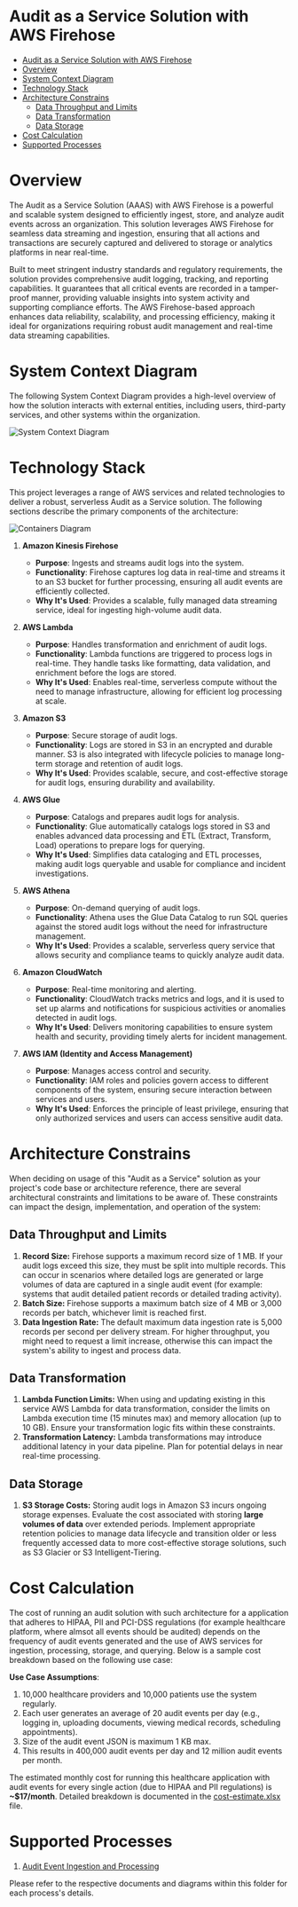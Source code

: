 # Audit as a Service Solution with AWS Firehose

- [Audit as a Service Solution with AWS Firehose](#audit-as-a-service-solution-with-aws-firehose)
- [Overview](#overview)
- [System Context Diagram](#system-context-diagram)
- [Technology Stack](#technology-stack)
- [Architecture Constrains](#architecture-constrains)
  - [Data Throughput and Limits](#data-throughput-and-limits)
  - [Data Transformation](#data-transformation)
  - [Data Storage](#data-storage)
- [Cost Calculation](#cost-calculation)
- [Supported Processes](#supported-processes)

# Overview
The Audit as a Service Solution (AAAS) with AWS Firehose is a powerful and scalable system designed to efficiently ingest, store, and analyze audit events across an organization. This solution leverages AWS Firehose for seamless data streaming and ingestion, ensuring that all actions and transactions are securely captured and delivered to storage or analytics platforms in near real-time.

Built to meet stringent industry standards and regulatory requirements, the solution provides comprehensive audit logging, tracking, and reporting capabilities. It guarantees that all critical events are recorded in a tamper-proof manner, providing valuable insights into system activity and supporting compliance efforts. The AWS Firehose-based approach enhances data reliability, scalability, and processing efficiency, making it ideal for organizations requiring robust audit management and real-time data streaming capabilities.

# System Context Diagram
The following System Context Diagram provides a high-level overview of how the solution interacts with external entities, including users, third-party services, and other systems within the organization.

![System Context Diagram](system-context-diagram.png)

# Technology Stack

This project leverages a range of AWS services and related technologies to deliver a robust, serverless Audit as a Service solution. The following sections describe the primary components of the architecture:

![Containers Diagram](container-diagram.png)


1. **Amazon Kinesis Firehose**
   - **Purpose**: Ingests and streams audit logs into the system.
   - **Functionality**: Firehose captures log data in real-time and streams it to an S3 bucket for further processing, ensuring all audit events are efficiently collected.
   - **Why It's Used**: Provides a scalable, fully managed data streaming service, ideal for ingesting high-volume audit data.

2. **AWS Lambda**
   - **Purpose**: Handles transformation and enrichment of audit logs.
   - **Functionality**: Lambda functions are triggered to process logs in real-time. They handle tasks like formatting, data validation, and enrichment before the logs are stored.
   - **Why It's Used**: Enables real-time, serverless compute without the need to manage infrastructure, allowing for efficient log processing at scale.

3. **Amazon S3**
   - **Purpose**: Secure storage of audit logs.
   - **Functionality**: Logs are stored in S3 in an encrypted and durable manner. S3 is also integrated with lifecycle policies to manage long-term storage and retention of audit logs.
   - **Why It's Used**: Provides scalable, secure, and cost-effective storage for audit logs, ensuring durability and availability.

4. **AWS Glue**
   - **Purpose**: Catalogs and prepares audit logs for analysis.
   - **Functionality**: Glue automatically catalogs logs stored in S3 and enables advanced data processing and ETL (Extract, Transform, Load) operations to prepare logs for querying.
   - **Why It's Used**: Simplifies data cataloging and ETL processes, making audit logs queryable and usable for compliance and incident investigations.

5. **AWS Athena**
   - **Purpose**: On-demand querying of audit logs.
   - **Functionality**: Athena uses the Glue Data Catalog to run SQL queries against the stored audit logs without the need for infrastructure management.
   - **Why It's Used**: Provides a scalable, serverless query service that allows security and compliance teams to quickly analyze audit data.

6. **Amazon CloudWatch**
   - **Purpose**: Real-time monitoring and alerting.
   - **Functionality**: CloudWatch tracks metrics and logs, and it is used to set up alarms and notifications for suspicious activities or anomalies detected in audit logs.
   - **Why It's Used**: Delivers monitoring capabilities to ensure system health and security, providing timely alerts for incident management.

7. **AWS IAM (Identity and Access Management)**
   - **Purpose**: Manages access control and security.
   - **Functionality**: IAM roles and policies govern access to different components of the system, ensuring secure interaction between services and users.
   - **Why It's Used**: Enforces the principle of least privilege, ensuring that only authorized services and users can access sensitive audit data.


# Architecture Constrains

When deciding on usage of this "Audit as a Service" solution as your project's code base or architecture reference, there are several architectural constraints and limitations to be aware of. These constraints can impact the design, implementation, and operation of the system:

## Data Throughput and Limits
1. **Record Size:** Firehose supports a maximum record size of 1 MB. If your audit logs exceed this size, they must be split into multiple records. This can occur in scenarios where detailed logs are generated or large volumes of data are captured in a single audit event (for example: systems that audit detailed patient records or detailed trading activity).
2. **Batch Size:** Firehose supports a maximum batch size of 4 MB or 3,000 records per batch, whichever limit is reached first.
3. **Data Ingestion Rate:** The default maximum data ingestion rate is 5,000 records per second per delivery stream. For higher throughput, you might need to request a limit increase, otherwise  this can impact the system's ability to ingest and process data.

## Data Transformation
1. **Lambda Function Limits:** When using and updating existing in this service AWS Lambda for data transformation, consider the limits on Lambda execution time (15 minutes max) and memory allocation (up to 10 GB). Ensure your transformation logic fits within these constraints.
2. **Transformation Latency:** Lambda transformations may introduce additional latency in your data pipeline. Plan for potential delays in near real-time processing.

## Data Storage
1. **S3 Storage Costs:** Storing audit logs in Amazon S3 incurs ongoing storage expenses. Evaluate the cost associated with storing **large volumes of data** over extended periods. Implement appropriate retention policies to manage data lifecycle and transition older or less frequently accessed data to more cost-effective storage solutions, such as S3 Glacier or S3 Intelligent-Tiering.

# Cost Calculation
The cost of running an audit solution with such architecture for a application that adheres to HIPAA, PII and PCI-DSS regulations (for example healthcare platform, where almsot all events should be audited) depends on the frequency of audit events generated and the use of AWS services for ingestion, processing, storage, and querying. Below is a sample cost breakdown based on the following use case:

**Use Case Assumptions**:

1. 10,000 healthcare providers and 10,000 patients use the system regularly.
2. Each user generates an average of 20 audit events per day (e.g., logging in, uploading documents, viewing medical records, scheduling appointments).
3. Size of the audit event JSON is maximum 1 KB max. 
4. This results in 400,000 audit events per day and 12 million audit events per month.

The estimated monthly cost for running this healthcare application with audit events for every single action (due to HIPAA and PII regulations) is **~$17/month**. Detailed breakdown is documented in the [cost-estimate.xlsx](cost-estimate.xlsx) file.

# Supported Processes
1. [Audit Event Ingestion and Processing](./audit-event-ingestion-and-processing/)

Please refer to the respective documents and diagrams within this folder for each process's details.